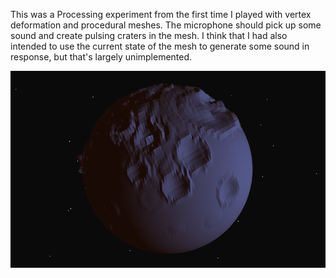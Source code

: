 This was a Processing experiment from the first time I played with vertex deformation and procedural meshes. The microphone should pick up some sound and create pulsing craters in the mesh. I think that I had also intended to use the current state of the mesh to generate some sound in response, but that's largely unimplemented.

![moon](https://raw.githubusercontent.com/whoisbma/for_LP/master/Proc_voicePlanet/1066.png?token=ACJNuVQ2Zc5GPODZs7mYXjg7YtmXbDlHks5XccYuwA%3D%3D)